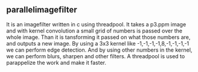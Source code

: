 ## parallelimagefilter
It is an imagefilter written in c using threadpool.
It takes a p3.ppm image and with kernel convolution a small grid of numbers is passed over the whole image.
Than it is tansforming it passed on what those numbers are, and outputs a new image.
By using a 3x3 kernel like -1,-1,-1,-1,8,-1,-1,-1,-1 we can perform edge detection.
And by using other numbers in the kernel, we can perform blurs, sharpen and other filters.
A threadpool is used to parappelize the work and make it faster.

